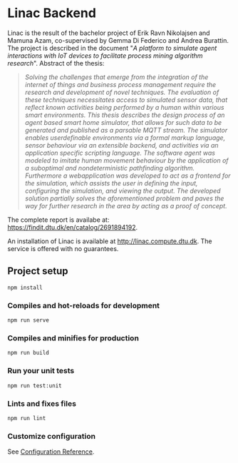 # Linac Backend

Linac is the result of the bachelor project of Erik Ravn Nikolajsen and Mamuna Azam, co-supervised by Gemma Di Federico and Andrea Burattin. The project is described in the document "*A platform to simulate agent interactions with IoT devices to facilitate process mining algorithm research*". Abstract of the thesis:

> *Solving the challenges that emerge from the integration of the internet of things and business process management require the research and development of novel techniques. The evaluation of these techniques necessitates access to simulated sensor data, that reflect known activities being performed by a human within various smart environments. This thesis describes the design process of an agent based smart home simulator, that allows for such data to be generated and published as a parsable MQTT stream. The simulator enables userdefinable environments via a formal markup language, sensor behaviour via an extensible backend, and activities via an application specific scripting language. The software agent was modeled to imitate human movement behaviour by the application of a suboptimal and nondeterministic pathfinding algorithm. Furthermore a webapplication was developed to act as a frontend for the simulation, which assists the user in defining the input, configuring the simulation, and viewing the output. The developed solution partially solves the aforementioned problem and paves the way for further research in the area by acting as a proof of concept.*

The complete report is availabe at: https://findit.dtu.dk/en/catalog/2691894192.

An installation of Linac is available at http://linac.compute.dtu.dk.
The service is offered with no guarantees.


## Project setup
```
npm install
```

### Compiles and hot-reloads for development
```
npm run serve
```

### Compiles and minifies for production
```
npm run build
```

### Run your unit tests
```
npm run test:unit
```

### Lints and fixes files
```
npm run lint
```
### Customize configuration
See [Configuration Reference](https://cli.vuejs.org/config/).

